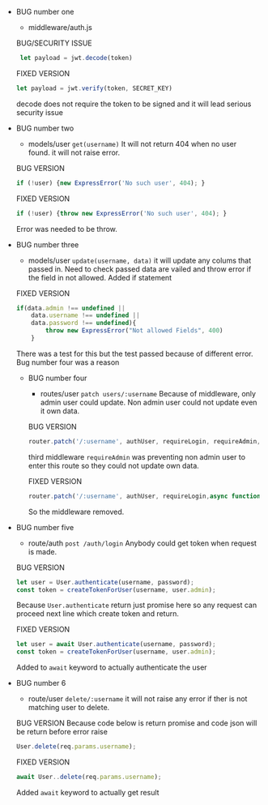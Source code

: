 - BUG number one
    * middleware/auth.js 
    
    BUG/SECURITY ISSUE
    ```js
     let payload = jwt.decode(token) 
     ```
     FIXED VERSION
    ```js
    let payload = jwt.verify(token, SECRET_KEY)
    ```
    decode does not require the token to be signed and it will lead serious security issue

- BUG number two
    * models/user  `get(username)` It will not return 404 when no user found.  it will not raise error.
    
    BUG VERSION
    ```js
    if (!user) {new ExpressError('No such user', 404); }
    ```
   
    FIXED VERSION
    ```js
    if (!user) {throw new ExpressError('No such user', 404); }
    ```
    Error was needed to be throw.

- BUG number three
    * models/user `update(username, data)` it will update any colums that passed in. Need to check passed data are vailed and throw error if the field in not allowed. Added if statement 
   
    FIXED VERSION
    ```js
    if(data.admin !== undefined ||
        data.username !== undefined ||
        data.password !== undefined){
            throw new ExpressError("Not allowed Fields", 400)
        }
    ```
    There was a test for this but the test passed because of different error. Bug number four was a reason

    - BUG number four
        * routes/user `patch users/:username` Because of middleware, only admin user could update. Non admin user could not update even it own data. 
        
        BUG VERSION
        ```js
        router.patch('/:username', authUser, requireLogin, requireAdmin,async function(
        ```
        third middleware `requireAdmin` was preventing non admin user to enter this route so they could not update own data.
        
        FIXED VERSION
        ```js
        router.patch('/:username', authUser, requireLogin,async function(
        ```
        So the middleware removed.

- BUG number five
    * route/auth `post /auth/login` Anybody could get token when request is made.
    
    BUG VERSION 
    ```js
    let user = User.authenticate(username, password);
    const token = createTokenForUser(username, user.admin);
    ```
    Because `User.authenticate` return just promise here so any request can proceed next line which create token and return.
    
    FIXED VERSION
    ```js
    let user = await User.authenticate(username, password);
    const token = createTokenForUser(username, user.admin);
    ```
    Added to `await` keyword to actually authenticate the user

- BUG number 6
    * route/user `delete/:username` it will not raise any error if ther is not matching user to delete.

    BUG VERSION Because code below is return promise and code json will be return before error raise 
    ```js
    User.delete(req.params.username);
    ```
    FIXED VERSION
    ```js
    await User..delete(req.params.username);
    ```
    Added `await` keyword to actually get result